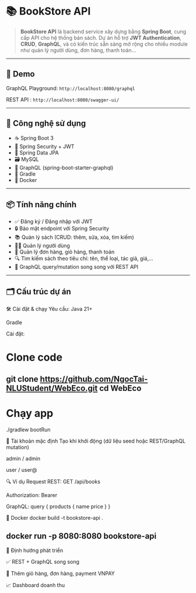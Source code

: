 # 📚 BookStore API

> **BookStore API** là backend service xây dựng bằng **Spring Boot**, cung cấp API cho hệ thống bán sách. Dự án hỗ trợ **JWT Authentication**, **CRUD**, **GraphQL**, và có kiến trúc sẵn sàng mở rộng cho nhiều module như quản lý người dùng, đơn hàng, thanh toán...

---

## 🚀 Demo

GraphQL Playground: `http://localhost:8080/graphql`

REST API : `http://localhost:8080/swagger-ui/`

---

## 🧰 Công nghệ sử dụng

- ☕ Spring Boot 3
- 🔐 Spring Security + JWT
- 🧪 Spring Data JPA
- 🗃️ MySQL
- 🧠 GraphQL (spring-boot-starter-graphql)
- 🧰 Gradle
- 🐳 Docker

---

## 📦 Tính năng chính

- ✅ Đăng ký / Đăng nhập với JWT
- 🔒 Bảo mật endpoint với Spring Security
- 📚 Quản lý sách (CRUD: thêm, sửa, xóa, tìm kiếm)
- 🧑‍💼 Quản lý người dùng
- 🛒 Quản lý đơn hàng, giỏ hàng, thanh toán
- 🔍 Tìm kiếm sách theo tiêu chí: tên, thể loại, tác giả, giá,...
- 🧬 GraphQL query/mutation song song với REST API

---

## 🗂️ Cấu trúc dự án

🛠️ Cài đặt & chạy
Yêu cầu:
Java 21+

Gradle

Cài đặt:
# Clone code
git clone https://github.com/NgocTai-NLUStudent/WebEco.git
cd WebEco
---
# Chạy app
./gradlew bootRun

🔐 Tài khoản mặc định
Tạo khi khởi động (dữ liệu seed hoặc REST/GraphQL mutation)

admin / admin

user  / user@

🔍 Ví dụ Request
REST:
GET /api/books

Authorization: Bearer <jwt-token>

GraphQL:
query {
  products {
    name
    price
  }
}

🐳 Docker 
docker build -t bookstore-api .

docker run -p 8080:8080 bookstore-api
---
📌 Định hướng phát triển

✅ REST + GraphQL song song


🛒 Thêm giỏ hàng, đơn hàng, payment VNPAY

📈 Dashboard doanh thu












